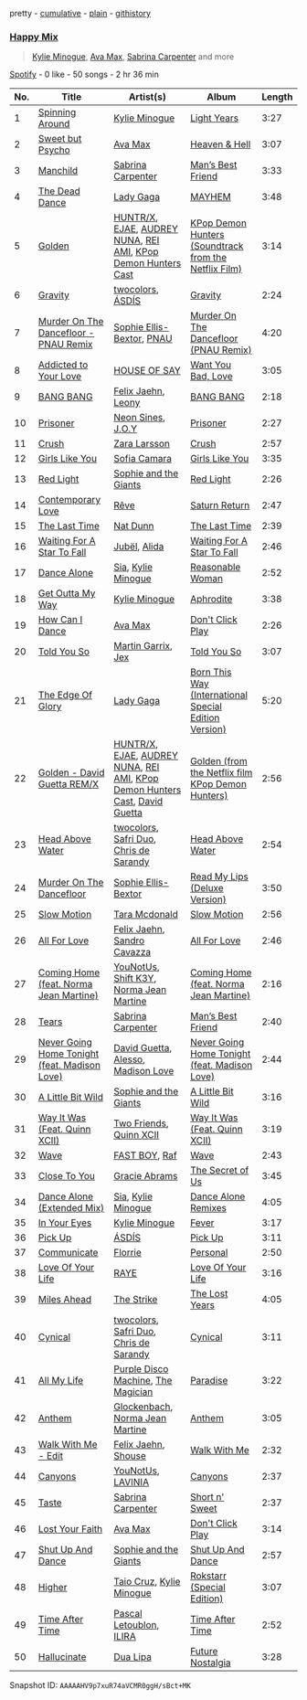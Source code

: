 pretty - [cumulative](/playlists/cumulative/37i9dQZF1EVJSvZp5AOML2.md) - [plain](/playlists/plain/37i9dQZF1EVJSvZp5AOML2) - [githistory](https://github.githistory.xyz/mdn522/spotify-playlist-archive/blob/main/playlists/plain/37i9dQZF1EVJSvZp5AOML2)

### [Happy Mix](https://open.spotify.com/playlist/37i9dQZF1EVJSvZp5AOML2)

> <a href=spotify:playlist:37i9dQZF1EIWVt4uecj5qV>Kylie Minogue</a>, <a href=spotify:playlist:37i9dQZF1EIWxkuBxGv3mp>Ava Max</a>, <a href=spotify:playlist:37i9dQZF1EIX3vr6UVonYQ>Sabrina Carpenter</a> and more

[Spotify](https://open.spotify.com/user/spotify) - 0 like - 50 songs - 2 hr 36 min

| No. | Title | Artist(s) | Album | Length |
|---|---|---|---|---|
| 1 | [Spinning Around](https://open.spotify.com/track/3eXI3pYpiY1nRwhvW0c8Qi) | [Kylie Minogue](https://open.spotify.com/artist/4RVnAU35WRWra6OZ3CbbMA) | [Light Years](https://open.spotify.com/album/7vPWwkCumK2sGsdADtBlwB) | 3:27 |
| 2 | [Sweet but Psycho](https://open.spotify.com/track/7DnAm9FOTWE3cUvso43HhI) | [Ava Max](https://open.spotify.com/artist/4npEfmQ6YuiwW1GpUmaq3F) | [Heaven & Hell](https://open.spotify.com/album/26c7MmQ4w8EAvVLb4jilaM) | 3:07 |
| 3 | [Manchild](https://open.spotify.com/track/2BwO5K8Q7EPAJSGze3AAh9) | [Sabrina Carpenter](https://open.spotify.com/artist/74KM79TiuVKeVCqs8QtB0B) | [Man’s Best Friend](https://open.spotify.com/album/1aqg30bNvLSWgShZgX4oop) | 3:33 |
| 4 | [The Dead Dance](https://open.spotify.com/track/5pobX21I8uZdHM8YOWItU7) | [Lady Gaga](https://open.spotify.com/artist/1HY2Jd0NmPuamShAr6KMms) | [MAYHEM](https://open.spotify.com/album/3ARwSvDQv2OHYnLeDC3Lxi) | 3:48 |
| 5 | [Golden](https://open.spotify.com/track/1CPZ5BxNNd0n0nF4Orb9JS) | [HUNTR/X](https://open.spotify.com/artist/2yNNYQBChuox9A5Ka93BIn), [EJAE](https://open.spotify.com/artist/0RMJOzHDhAKY1o2j0W0vxY), [AUDREY NUNA](https://open.spotify.com/artist/0Wwji82sLA0Hcvtuak3omb), [REI AMI](https://open.spotify.com/artist/6U1dV7aL68N7Gb0Naq34V5), [KPop Demon Hunters Cast](https://open.spotify.com/artist/7mW7Tv7NvywKKXqafZo0Lc) | [KPop Demon Hunters \(Soundtrack from the Netflix Film\)](https://open.spotify.com/album/14JkAa6IiFaOh5s0nMyMU9) | 3:14 |
| 6 | [Gravity](https://open.spotify.com/track/7qhPd5HqLrCVpCWvpy8Hrh) | [twocolors](https://open.spotify.com/artist/7ACEUD7UsmmXrnj4OLt8f9), [ÁSDÍS](https://open.spotify.com/artist/28y5ZcfpdZAfeEE5ftCfUg) | [Gravity](https://open.spotify.com/album/6Wkt3HuhyHbxN7G9aSJ6L9) | 2:24 |
| 7 | [Murder On The Dancefloor \- PNAU Remix](https://open.spotify.com/track/2Rhh3ZhukJfTKoBVzIYTaf) | [Sophie Ellis\-Bextor](https://open.spotify.com/artist/2cBh5lVMg222FFuRU7EfDE), [PNAU](https://open.spotify.com/artist/6n28c9qs9hNGriNa72b26u) | [Murder On The Dancefloor \(PNAU Remix\)](https://open.spotify.com/album/02oNjidORbldUslV7kMWAZ) | 4:20 |
| 8 | [Addicted to Your Love](https://open.spotify.com/track/3IAdm9xG5c9OJvKn2LmVen) | [HOUSE OF SAY](https://open.spotify.com/artist/3zyk3cvf0fwq5NpceYW8gp) | [Want You Bad, Love](https://open.spotify.com/album/3bzl88VDNnM3mGgRqhK0MA) | 3:05 |
| 9 | [BANG BANG](https://open.spotify.com/track/0eJSm2G0t3XX4SUuU1aSaH) | [Felix Jaehn](https://open.spotify.com/artist/4bL2B6hmLlMWnUEZnorEtG), [Leony](https://open.spotify.com/artist/2NpPlwwDVYR5dIj0F31EcC) | [BANG BANG](https://open.spotify.com/album/7eE2cLGRCyAMeCgzycZ2s2) | 2:18 |
| 10 | [Prisoner](https://open.spotify.com/track/3uA7Natd78n2ggDMvGF2eI) | [Neon Sines](https://open.spotify.com/artist/3jVtZzd7Omc4wlyahNmGol), [J.O.Y](https://open.spotify.com/artist/1oB65aeaC4Cql0h6VvX0mm) | [Prisoner](https://open.spotify.com/album/0zsdVoE2jx2vGQtTq3qsbY) | 2:27 |
| 11 | [Crush](https://open.spotify.com/track/79bteG47Ms3rUa9TTxhTzF) | [Zara Larsson](https://open.spotify.com/artist/1Xylc3o4UrD53lo9CvFvVg) | [Crush](https://open.spotify.com/album/66uFqZHRtk56y6wyj0EFst) | 2:57 |
| 12 | [Girls Like You](https://open.spotify.com/track/6BfN2z3FfrqT8poo78l5hY) | [Sofia Camara](https://open.spotify.com/artist/5bdLfpk3TpFVwrlHWmPL55) | [Girls Like You](https://open.spotify.com/album/1TO1Ccdu03e0E3vGWHLZnc) | 3:35 |
| 13 | [Red Light](https://open.spotify.com/track/1eRsYW80thFTfA7QP8vRBK) | [Sophie and the Giants](https://open.spotify.com/artist/4FrXHrpbDLNyO3pbVv8RmF) | [Red Light](https://open.spotify.com/album/05RpaVvtRNOyUID3IQL4eh) | 2:26 |
| 14 | [Contemporary Love](https://open.spotify.com/track/4XHF75XJbmUt7LVUwuOpyC) | [Rêve](https://open.spotify.com/artist/06vEAqcicwoSBw85e8biJx) | [Saturn Return](https://open.spotify.com/album/3HhSAMFNWSx71lfinnXPFz) | 2:47 |
| 15 | [The Last Time](https://open.spotify.com/track/23z63OEx2ij2wpKqJVFVSW) | [Nat Dunn](https://open.spotify.com/artist/6uNiUxDeo17yUnA472Zhni) | [The Last Time](https://open.spotify.com/album/73eILXztHqG9yzVTkij2Bi) | 2:39 |
| 16 | [Waiting For A Star To Fall](https://open.spotify.com/track/5aC3iodGKBkpvw1V72crkD) | [Jubël](https://open.spotify.com/artist/4FcZfItjVIsfO9TynErl7X), [Alida](https://open.spotify.com/artist/1kiq2kUV0cbLUhJsr7cpW0) | [Waiting For A Star To Fall](https://open.spotify.com/album/7vRRyAIjUrdVy40CeqV8yF) | 2:46 |
| 17 | [Dance Alone](https://open.spotify.com/track/383JWnOj0A0CfIylM8wPIz) | [Sia](https://open.spotify.com/artist/5WUlDfRSoLAfcVSX1WnrxN), [Kylie Minogue](https://open.spotify.com/artist/4RVnAU35WRWra6OZ3CbbMA) | [Reasonable Woman](https://open.spotify.com/album/5xcBkdfDSd1g00yPt78ROb) | 2:52 |
| 18 | [Get Outta My Way](https://open.spotify.com/track/2VZ5Vtjn16RThAvaFz3sJZ) | [Kylie Minogue](https://open.spotify.com/artist/4RVnAU35WRWra6OZ3CbbMA) | [Aphrodite](https://open.spotify.com/album/3V5sFyVl69QrnHkZ8tcWnI) | 3:38 |
| 19 | [How Can I Dance](https://open.spotify.com/track/7rFFmLqmB2lg2VShN6b3Bc) | [Ava Max](https://open.spotify.com/artist/4npEfmQ6YuiwW1GpUmaq3F) | [Don't Click Play](https://open.spotify.com/album/48fwvNa8p0qrqO5RKEnOTI) | 2:26 |
| 20 | [Told You So](https://open.spotify.com/track/52dEZA0A4siRTuA4e8w3ll) | [Martin Garrix](https://open.spotify.com/artist/60d24wfXkVzDSfLS6hyCjZ), [Jex](https://open.spotify.com/artist/0NO8SsF6umjI3iQJzTycVF) | [Told You So](https://open.spotify.com/album/3peq5CPlvCF11LKMDN4k8H) | 3:07 |
| 21 | [The Edge Of Glory](https://open.spotify.com/track/57F80059mWaWFvWG3tBTbO) | [Lady Gaga](https://open.spotify.com/artist/1HY2Jd0NmPuamShAr6KMms) | [Born This Way \(International Special Edition Version\)](https://open.spotify.com/album/6LY3AerY6KNGOPsNPL63Kk) | 5:20 |
| 22 | [Golden \- David Guetta REM/X](https://open.spotify.com/track/2nR5PWtpraC5cBZZ904oQr) | [HUNTR/X](https://open.spotify.com/artist/2yNNYQBChuox9A5Ka93BIn), [EJAE](https://open.spotify.com/artist/0RMJOzHDhAKY1o2j0W0vxY), [AUDREY NUNA](https://open.spotify.com/artist/0Wwji82sLA0Hcvtuak3omb), [REI AMI](https://open.spotify.com/artist/6U1dV7aL68N7Gb0Naq34V5), [KPop Demon Hunters Cast](https://open.spotify.com/artist/7mW7Tv7NvywKKXqafZo0Lc), [David Guetta](https://open.spotify.com/artist/1Cs0zKBU1kc0i8ypK3B9ai) | [Golden \(from the Netflix film KPop Demon Hunters\)](https://open.spotify.com/album/47e8dQUtcC8mdI9RUfptpd) | 2:56 |
| 23 | [Head Above Water](https://open.spotify.com/track/1w9Mk87mUA4hhA2wJCuiB4) | [twocolors](https://open.spotify.com/artist/7ACEUD7UsmmXrnj4OLt8f9), [Safri Duo](https://open.spotify.com/artist/2UOx6w3eHpPKc3RBnNV3Rl), [Chris de Sarandy](https://open.spotify.com/artist/3xAB6KlDT1mrv1y74c3H3X) | [Head Above Water](https://open.spotify.com/album/2rfDpsXucFkMliiDm1UMhC) | 2:54 |
| 24 | [Murder On The Dancefloor](https://open.spotify.com/track/4tKGFmENO69tZR9ahgZu48) | [Sophie Ellis\-Bextor](https://open.spotify.com/artist/2cBh5lVMg222FFuRU7EfDE) | [Read My Lips \(Deluxe Version\)](https://open.spotify.com/album/68ishLKwqH5oH79kUteEHG) | 3:50 |
| 25 | [Slow Motion](https://open.spotify.com/track/6naq26kUKoJrwwHQK2UVeC) | [Tara Mcdonald](https://open.spotify.com/artist/2yWER4vAftcZCFPc7ednct) | [Slow Motion](https://open.spotify.com/album/2a75AuRMMNZBYRSjYhWPp6) | 2:56 |
| 26 | [All For Love](https://open.spotify.com/track/3ec1mgb7R6yhRvzp3DaTus) | [Felix Jaehn](https://open.spotify.com/artist/4bL2B6hmLlMWnUEZnorEtG), [Sandro Cavazza](https://open.spotify.com/artist/5JYo7gm2dkyLLlWHjxS7Dy) | [All For Love](https://open.spotify.com/album/2pOgDztbw4e30HjuwpdouX) | 2:46 |
| 27 | [Coming Home \(feat\. Norma Jean Martine\)](https://open.spotify.com/track/4idV4UhKatC5h4Na8dhBQo) | [YouNotUs](https://open.spotify.com/artist/67ghKnycRX6VM1xfqJSMlH), [Shift K3Y](https://open.spotify.com/artist/26OrZl5U3VNGHU9qUj8EcM), [Norma Jean Martine](https://open.spotify.com/artist/2fsk4VlJdNF6G8cCMDrrzB) | [Coming Home \(feat\. Norma Jean Martine\)](https://open.spotify.com/album/3NVn8xsuoWREk1RCnNNHGo) | 2:16 |
| 28 | [Tears](https://open.spotify.com/track/42VUCXerQ5qTr4Qp6PhKo4) | [Sabrina Carpenter](https://open.spotify.com/artist/74KM79TiuVKeVCqs8QtB0B) | [Man’s Best Friend](https://open.spotify.com/album/1aqg30bNvLSWgShZgX4oop) | 2:40 |
| 29 | [Never Going Home Tonight \(feat\. Madison Love\)](https://open.spotify.com/track/7K1BLb6MpvKuGEPpHw35mO) | [David Guetta](https://open.spotify.com/artist/1Cs0zKBU1kc0i8ypK3B9ai), [Alesso](https://open.spotify.com/artist/4AVFqumd2ogHFlRbKIjp1t), [Madison Love](https://open.spotify.com/artist/3BkE65DVH2NZSDQa6ZszcJ) | [Never Going Home Tonight \(feat\. Madison Love\)](https://open.spotify.com/album/0tn39dXCidefjSr5PqXbcX) | 2:44 |
| 30 | [A Little Bit Wild](https://open.spotify.com/track/7rZmBZLfhgh000Zcureczx) | [Sophie and the Giants](https://open.spotify.com/artist/4FrXHrpbDLNyO3pbVv8RmF) | [A Little Bit Wild](https://open.spotify.com/album/2f0s9vLtRtfpLvvvbRPMze) | 3:16 |
| 31 | [Way It Was \(Feat\. Quinn XCII\)](https://open.spotify.com/track/5DeYzhFraf23cUaakwghkP) | [Two Friends](https://open.spotify.com/artist/44Ewva5aHOX00EwaX2D2mh), [Quinn XCII](https://open.spotify.com/artist/3ApUX1o6oSz321MMECyIYd) | [Way It Was \(Feat\. Quinn XCII\)](https://open.spotify.com/album/1XtPqp4pKKRTOi5hc5oWIW) | 3:19 |
| 32 | [Wave](https://open.spotify.com/track/5msO1c9VNP14k2t4EvXEsi) | [FAST BOY](https://open.spotify.com/artist/56Qz2XwGj7FxnNKrfkWjnb), [Raf](https://open.spotify.com/artist/3rlKqNmhaP9UiC0wFQyFS3) | [Wave](https://open.spotify.com/album/3DKPygymXWTbAyxp30AbAp) | 2:43 |
| 33 | [Close To You](https://open.spotify.com/track/5wbg8kepMFoMzHOEuxiI0q) | [Gracie Abrams](https://open.spotify.com/artist/4tuJ0bMpJh08umKkEXKUI5) | [The Secret of Us](https://open.spotify.com/album/4XXTsu7r9865VvXdvF2iQP) | 3:45 |
| 34 | [Dance Alone \(Extended Mix\)](https://open.spotify.com/track/6tP46I0k5oWjQUu70KvmUx) | [Sia](https://open.spotify.com/artist/5WUlDfRSoLAfcVSX1WnrxN), [Kylie Minogue](https://open.spotify.com/artist/4RVnAU35WRWra6OZ3CbbMA) | [Dance Alone Remixes](https://open.spotify.com/album/0kNrYbOMDXsYfiExWS4C0T) | 4:05 |
| 35 | [In Your Eyes](https://open.spotify.com/track/1t5nwfsb90IliczIhOMnpJ) | [Kylie Minogue](https://open.spotify.com/artist/4RVnAU35WRWra6OZ3CbbMA) | [Fever](https://open.spotify.com/album/4WzTXHp8bVKkKNu3UQ2Fqu) | 3:17 |
| 36 | [Pick Up](https://open.spotify.com/track/3G1MtAFexVXuE0CTofF0mt) | [ÁSDÍS](https://open.spotify.com/artist/28y5ZcfpdZAfeEE5ftCfUg) | [Pick Up](https://open.spotify.com/album/2vZ6xpMvNGGZFyH4beDkkj) | 3:11 |
| 37 | [Communicate](https://open.spotify.com/track/0Zp8YKVSCvRatlXrSCBFba) | [Florrie](https://open.spotify.com/artist/2fkmfYw1KeOiDLA6MHDwU8) | [Personal](https://open.spotify.com/album/6jtiqMXyXnV0v03r0wLE1e) | 2:50 |
| 38 | [Love Of Your Life](https://open.spotify.com/track/5iqfKcEGKhoeWTNqmZPiu3) | [RAYE](https://open.spotify.com/artist/5KKpBU5eC2tJDzf0wmlRp2) | [Love Of Your Life](https://open.spotify.com/album/1CD5H4mrIKActXVG1L1tY7) | 3:16 |
| 39 | [Miles Ahead](https://open.spotify.com/track/4YTY53IsP2suUTVilL4Vex) | [The Strike](https://open.spotify.com/artist/6VB4TqEl0yfaF88LYHH4wj) | [The Lost Years](https://open.spotify.com/album/7zjFpjrJPPuhcNxWjgEb5e) | 4:05 |
| 40 | [Cynical](https://open.spotify.com/track/4fLnoXqsxHZFvGKppc7kCr) | [twocolors](https://open.spotify.com/artist/7ACEUD7UsmmXrnj4OLt8f9), [Safri Duo](https://open.spotify.com/artist/2UOx6w3eHpPKc3RBnNV3Rl), [Chris de Sarandy](https://open.spotify.com/artist/3xAB6KlDT1mrv1y74c3H3X) | [Cynical](https://open.spotify.com/album/4vkCsDg2I4j0vo2lpBgiWa) | 3:11 |
| 41 | [All My Life](https://open.spotify.com/track/6NOlVkuAFtqTiBInHuqlrs) | [Purple Disco Machine](https://open.spotify.com/artist/2WBJQGf1bT1kxuoqziH5g4), [The Magician](https://open.spotify.com/artist/4WUGQykLBGFfsl0Qjl6TDM) | [Paradise](https://open.spotify.com/album/1jWcipGHDLJ94RMB2XUhgK) | 3:22 |
| 42 | [Anthem](https://open.spotify.com/track/38pfUvhqVyuvlgUBiNaZSo) | [Glockenbach](https://open.spotify.com/artist/7GZJ2POiwPZoW7UVYjNj8i), [Norma Jean Martine](https://open.spotify.com/artist/2fsk4VlJdNF6G8cCMDrrzB) | [Anthem](https://open.spotify.com/album/3C1Qcd5uy6v1Nbmo1DG8cW) | 3:05 |
| 43 | [Walk With Me \- Edit](https://open.spotify.com/track/25NtKz5cq30ec81fhDM9rU) | [Felix Jaehn](https://open.spotify.com/artist/4bL2B6hmLlMWnUEZnorEtG), [Shouse](https://open.spotify.com/artist/2TcGJdSOiOvITBzhvfX8XB) | [Walk With Me](https://open.spotify.com/album/6Gs1D2VbneEd0pwwKA7ivI) | 2:32 |
| 44 | [Canyons](https://open.spotify.com/track/4qBVZczwBiPijZNRtskAFl) | [YouNotUs](https://open.spotify.com/artist/67ghKnycRX6VM1xfqJSMlH), [LAVINIA](https://open.spotify.com/artist/3VASiWHuSkZzujob6UXob6) | [Canyons](https://open.spotify.com/album/596XX3XLLaWDVcsLJFjoVV) | 2:37 |
| 45 | [Taste](https://open.spotify.com/track/5G2f63n7IPVPPjfNIGih7Q) | [Sabrina Carpenter](https://open.spotify.com/artist/74KM79TiuVKeVCqs8QtB0B) | [Short n' Sweet](https://open.spotify.com/album/3iPSVi54hsacKKl1xIR2eH) | 2:37 |
| 46 | [Lost Your Faith](https://open.spotify.com/track/0woU394Kw2pKlrkQy1JdZQ) | [Ava Max](https://open.spotify.com/artist/4npEfmQ6YuiwW1GpUmaq3F) | [Don't Click Play](https://open.spotify.com/album/48fwvNa8p0qrqO5RKEnOTI) | 3:14 |
| 47 | [Shut Up And Dance](https://open.spotify.com/track/1cZ3mzkuWrAP1uXSWekuLD) | [Sophie and the Giants](https://open.spotify.com/artist/4FrXHrpbDLNyO3pbVv8RmF) | [Shut Up And Dance](https://open.spotify.com/album/2hF853Cnu1FKZ2D9oiwu8G) | 2:57 |
| 48 | [Higher](https://open.spotify.com/track/6AxCr5G75R5rqyNCYWVpTo) | [Taio Cruz](https://open.spotify.com/artist/6MF9fzBmfXghAz953czmBC), [Kylie Minogue](https://open.spotify.com/artist/4RVnAU35WRWra6OZ3CbbMA) | [Rokstarr \(Special Edition\)](https://open.spotify.com/album/3h80tQ7iMvnWIE7EdtRhEm) | 3:07 |
| 49 | [Time After Time](https://open.spotify.com/track/0W98yebOu4MC2ULhurYbAZ) | [Pascal Letoublon](https://open.spotify.com/artist/0oXTS2yHUnuji1R7kc9J9a), [ILIRA](https://open.spotify.com/artist/6mzs66iVW15C5iLt0JLt41) | [Time After Time](https://open.spotify.com/album/2xl4YF1t2nMHIooLxeipdx) | 2:52 |
| 50 | [Hallucinate](https://open.spotify.com/track/1nYeVF5vIBxMxfPoL0SIWg) | [Dua Lipa](https://open.spotify.com/artist/6M2wZ9GZgrQXHCFfjv46we) | [Future Nostalgia](https://open.spotify.com/album/7fJJK56U9fHixgO0HQkhtI) | 3:28 |

Snapshot ID: `AAAAAHV9p7xuR74aVCMR0ggH/sBct+MK`
